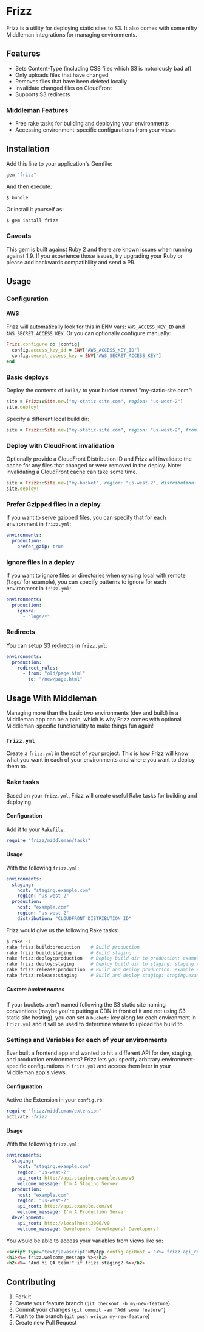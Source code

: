 # Frizz

Frizz is a utility for deploying static sites to S3. It also comes with
some nifty Middleman integrations for managing environments.

## Features

* Sets Content-Type (including CSS files which S3 is notoriously bad at)
* Only uploads files that have changed
* Removes files that have been deleted locally
* Invalidate changed files on CloudFront
* Supports S3 redirects

### Middleman Features

* Free rake tasks for building and deploying your environments
* Accessing environment-specific configurations from your views

## Installation

Add this line to your application's Gemfile:

```ruby
gem "frizz"
```

And then execute:

```bash
$ bundle
```

Or install it yourself as:

```bash
$ gem install frizz
```

### Caveats

This gem is built against Ruby 2 and there are known issues when running
against 1.9. If you experience those issues, try upgrading your Ruby or please
add backwards compatibility and send a PR.

## Usage

### Configuration

#### AWS

Frizz will automatically look for this in ENV vars: `AWS_ACCESS_KEY_ID`
and `AWS_SECRET_ACCESS_KEY`. Or you can optionally configure manually:

```ruby
Frizz.configure do |config|
  config.access_key_id = ENV["AWS_ACCESS_KEY_ID"]
  config.secret_access_key = ENV["AWS_SECRET_ACCESS_KEY"]
end
```

### Basic deploys

Deploy the contents of `build/` to your bucket named "my-static-site.com":

```ruby
site = Frizz::Site.new("my-static-site.com", region: "us-west-2")
site.deploy!
```

Specify a different local build dir:

```ruby
site = Frizz::Site.new("my-static-site.com", region: "us-west-2", from: "build/public")
```

### Deploy with CloudFront invalidation

Optionally provide a CloudFront Distribution ID and Frizz will invalidate
the cache for any files that changed or were removed in the deploy. Note:
invalidating a CloudFront cache can take some time.

```ruby
site = Frizz::Site.new("my-bucket", region: "us-west-2", distribution: "DISTRIBUTION_ID")
site.deploy!
```

### Prefer Gzipped files in a deploy

If you want to serve gzipped files, you can specify that for each environment in `frizz.yml`:

```yaml
environments:
  production:
    prefer_gzip: true
```

### Ignore files in a deploy

If you want to ignore files or directories when syncing local with remote
(`logs/` for example), you can specify patterns to ignore for each environment
in `frizz.yml`:

```yaml
environments:
  production:
    ignore:
      - "logs/*"
```

### Redirects

You can setup [S3 redirects](http://docs.aws.amazon.com/AmazonS3/latest/dev/how-to-page-redirect.html)
in `frizz.yml`:

```yaml
environments:
  production:
    redirect_rules:
      - from: "old/page.html"
        to: "/new/page.html"
```

## Usage With Middleman

Managing more than the basic two environments (dev and build) in a Middleman app
can be a pain, which is why Frizz comes with optional Middleman-specific
functionality to make things fun again!

### `frizz.yml`

Create a `frizz.yml` in the root of your project. This is how Frizz will know
what you want in each of your environments and where you want to deploy them
to.

### Rake tasks

Based on your `frizz.yml`, Frizz will create useful Rake tasks for building
and deploying.

#### Configuration

Add it to your `Rakefile`:

```ruby
require "frizz/middleman/tasks"
```

#### Usage

With the following `frizz.yml`:

```yaml
environments:
  staging:
    host: "staging.example.com"
    region: "us-west-2"
  production:
    host: "example.com"
    region: "us-west-2"
    distribution: "CLOUDFRONT_DISTRIBUTION_ID"
```

Frizz would give us the following Rake tasks:

```bash
$ rake -T
rake frizz:build:production    # Build production
rake frizz:build:staging       # Build staging
rake frizz:deploy:production   # Deploy build dir to production: example.com
rake frizz:deploy:staging      # Deploy build dir to staging: staging.example.com
rake frizz:release:production  # Build and deploy production: example.com
rake frizz:release:staging     # Build and deploy staging: staging.example.com
```

##### Custom bucket names

If your buckets aren't named following the S3 static site naming conventions
(maybe you're putting a CDN in front of it and not using S3 static site
hosting), you can set a `bucket:` key along for each environment in `frizz.yml`
and it will be used to determine where to upload the build to.

### Settings and Variables for each of your environments

Ever built a frontend app and wanted to hit a different API for dev, staging,
and production environments? Frizz lets you specify arbitrary environment-specific
configurations in `frizz.yml` and access them later in your Middleman app's views.

#### Configuration

Active the Extension in your `config.rb`:

```ruby
require "frizz/middleman/extension"
activate :frizz
```

#### Usage

With the following `frizz.yml`:

```yaml
environments:
  staging:
    host: "staging.example.com"
    region: "us-west-2"
    api_root: http://api.staging.example.com/v0
    welcome_message: I'm A Staging Server
  production:
    host: "example.com"
    region: "us-west-2"
    api_root: http://api.example.com/v0
    welcome_message: I'm A Production Server
  development:
    api_root: http://localhost:3000/v0
    welcome_message: Developers! Developers! Developers!
```

You would be able to access your variables from views like so:

```html
<script type="text/javascript">MyApp.config.apiRoot = "<%= frizz.api_root %>";</script>
<h1><%= frizz.welcome_message %></h1>
<h2><%= "And hi QA team!" if frizz.staging? %></h2>
```

## Contributing

1. Fork it
2. Create your feature branch (`git checkout -b my-new-feature`)
3. Commit your changes (`git commit -am 'Add some feature'`)
4. Push to the branch (`git push origin my-new-feature`)
5. Create new Pull Request
